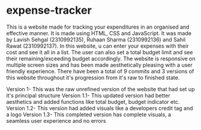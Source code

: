 # expense-tracker

This is a website made for tracking your expenditures in an organised and effective manner. It is made using HTML, CSS and JavaScript. 
It was made by Lavish Sehgal (2310992135), Ruhaan Sharma (2310992136) and Sahil Rawat (2310992137).
In this website, u can enter your expenses with their cost and see it all in a list. The user can also set a total budget limit and see their remaining/exceeding budget accordingly. The website is responsive on multiple screen sizes and has been made aesthetically pleasing with a user friendly experience.
There have been a total of 9 commits and 3 versions of this website throughout it's progression from it's raw to finished state.

Version 1- This was the raw unrefined version of the website that had set up it's principal structure 
Version 1.1- This updated version had better aesthetics and added functions like total budget, budget indicator etc.
Version 1.2- This version had added visuals like a developers credit tag and a logo
Version 1.3- This completed version has complete visuals, a seamless user experience and no errors
